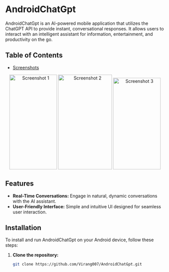 # AndroidChatGpt

AndroidChatGpt is an AI-powered mobile application that utilizes the ChatGPT API to provide instant, conversational responses. It allows users to interact with an intelligent assistant for information, entertainment, and productivity on the go.

## Table of Contents
- [Screenshots](#screenshots)
<p align="center">
  <img src="https://github.com/user-attachments/assets/72650ea2-da77-4282-a22e-9bf73e22e34f" alt="Screenshot 1" width="150" height="300"/>
  <img src="https://github.com/user-attachments/assets/6663a7d8-149a-43c3-9363-7f9dd5e859bc" alt="Screenshot 2" width="170" height="300"/>
  <img src="https://github.com/user-attachments/assets/50d8fae0-1df0-4a77-bbc0-e710f33eee04" alt="Screenshot 3" width="150" height="290"/>
</p>



## Features

- **Real-Time Conversations:** Engage in natural, dynamic conversations with the AI assistant.
- **User-Friendly Interface:** Simple and intuitive UI designed for seamless user interaction.

## Installation

To install and run AndroidChatGpt on your Android device, follow these steps:

1. **Clone the repository:**

   ```bash
   git clone https://github.com/Virang007/AndroidChatGpt.git
